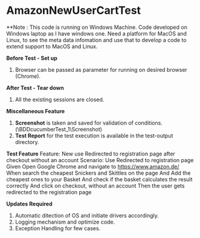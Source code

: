# AmazonNewUserCartTest

**Note : This code is running on Windows Machine.
			Code developed on Windows laptop as I have windows one. 
			Need a platform for MacOS and Linux, to see the meta data infomation and use that to develop a code to extend support to MacOS and Linux.

**Before Test - Set up**
1. Browser can be passed as parameter for running on desired browser (Chrome).


**After Test - Tear down**
1. All the existing sessions are closed.
  
**Miscellaneous Feature**
1. **Screenshot** is taken and saved for validation of conditions. (\BDDcucumberTest_1\Screenshot)
2. **Test Report** for the test execution is available in the test-output directory.

**Test Feature**
Feature: New use Redirected to registration page after checkout without an account 
Scenario: Use Redirected to registration page 
Given Open Google Chrome and navigate to https://www.amazon.de/			
When search the cheapest Snickers and Skittles on the page
	And Add the cheapest ones to your Basket
	And check if the basket calculates the result correctly
	And click on checkout, without an account
Then the user gets redirected to the registration page


**Updates Required**
1. Automatic ditection of OS and initiate drivers accordingly.
2. Logging mechanism and optimize code.
3. Exception Handling for few cases.

